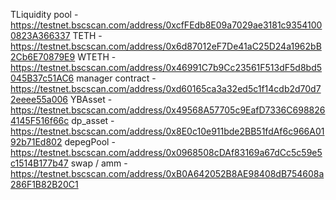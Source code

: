 TLiquidity pool - https://testnet.bscscan.com/address/0xcfFEdb8E09a7029ae3181c93541000823A366337
TETH - https://testnet.bscscan.com/address/0x6d87012eF7De41aC25D24a1962bB2Cb6E70879E9
WTETH - https://testnet.bscscan.com/address/0x46991C7b9Cc23561F513dF5d8bd5045B37c51AC6
manager contract  - https://testnet.bscscan.com/address/0xd60165ca3a32ed5c1f14cdb2d70d72eeee55a006
YBAsset - https://testnet.bscscan.com/address/0x49568A57705c9EafD7336C6988264145F516f66c
dp_asset - https://testnet.bscscan.com/address/0x8E0c10e911bde2BB51fdAf6c966A0192b71Ed802
depegPool - https://testnet.bscscan.com/address/0x0968508cDAf83169a67dCc5c59e5c1514B177b47
swap / amm - https://testnet.bscscan.com/address/0xB0A642052B8AE98408dB754608a286F1B82B20C1
